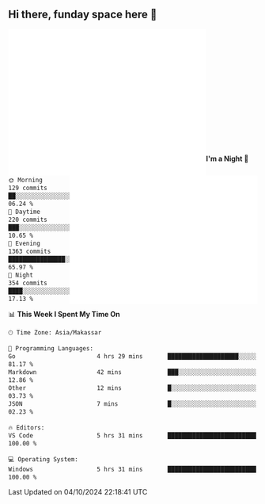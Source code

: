 ## Hi there, funday space here 🚀

<img align="left" width="400" alt="🌞" src="https://raw.githubusercontent.com/fhasnur/fhasnur/master/general.svg?token=ATQS65TR7ETTG5RLJUDIDBLBN34HE">
<img align="right" width="380" alt="🌞" src="https://raw.githubusercontent.com/fhasnur/fhasnur/master/statistics.svg?token=ATQS65TR7ETTG5RLJUDIDBLBN34HE">

<br><br><br><br><br><br><br><br><br><br><br><br><br><br>

<!--START_SECTION:waka-->
**I'm a Night 🦉** 

```text
🌞 Morning                129 commits         ██░░░░░░░░░░░░░░░░░░░░░░░   06.24 % 
🌆 Daytime                220 commits         ███░░░░░░░░░░░░░░░░░░░░░░   10.65 % 
🌃 Evening                1363 commits        ████████████████░░░░░░░░░   65.97 % 
🌙 Night                  354 commits         ████░░░░░░░░░░░░░░░░░░░░░   17.13 % 
```


📊 **This Week I Spent My Time On** 

```text
🕑︎ Time Zone: Asia/Makassar

💬 Programming Languages: 
Go                       4 hrs 29 mins       ████████████████████░░░░░   81.17 % 
Markdown                 42 mins             ███░░░░░░░░░░░░░░░░░░░░░░   12.86 % 
Other                    12 mins             █░░░░░░░░░░░░░░░░░░░░░░░░   03.73 % 
JSON                     7 mins              █░░░░░░░░░░░░░░░░░░░░░░░░   02.23 % 

🔥 Editors: 
VS Code                  5 hrs 31 mins       █████████████████████████   100.00 % 

💻 Operating System: 
Windows                  5 hrs 31 mins       █████████████████████████   100.00 % 
```


 Last Updated on 04/10/2024 22:18:41 UTC
<!--END_SECTION:waka-->
